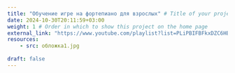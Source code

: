 ```yaml
---
title: "Обучение игре на фортепиано для взрослых" # Title of your project
date: 2024-10-30T20:11:59+03:00
weight: 1 # Order in which to show this project on the home page
external_link: "https://www.youtube.com/playlist?list=PLiPBIFBFkxDZC6HB6t_8uPNzxkKERViPC" # Ссылка на плейлист с курсом
resources:
    - src: обложка1.jpg
    
draft: false
---
```

